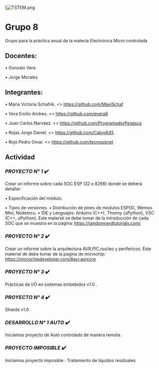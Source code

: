 [![TSTEM.png](https://user-images.githubusercontent.com/84986194/187353661-6db0c05e-e5fc-4c83-85fc-9ce8fbd4739e.png)
# Grupo 8

Grupo para la práctica anual de la materia Electrónica Micro controlada
## Docentes:

•	Gonzalo Vera

•	Jorge Morales

## Integrantes:

•	Maria Victoria Schafrik. <<GitHub>>  https://github.com/MaviSchaf

•	Vera Emilio Andres. <<GitHub>> https://github.com/evera8

•	Juan Carlos Narváez. <<GitHub>> https://github.com/ProgramadorPegasus

•	Rojas Jorge Daniel. <<GitHub>> https://github.com/Cabro645

•	Rojo Pedro Omar. <<GitHub>> https://github.com/tecnosisnet

## Actividad

### _PROYECTO N° 1_ :heavy_check_mark:

Crear un informe sobre cada SOC ESP (32 o 8266) donde se deberá detallar:

•	Especificación del módulo.

•	Tipos de versiones.
•	Distribución de pines de módulos ESP(X), Wemos Mini, Nodemcu.
•	IDE y Lenguajes: Arduino (C++), Thonny (uPython), VSC (C++, uPython).
Este material se debe tomar de la introducción de cada SOC que se muestra en la página:
https://randomnerdtutorials.com/

### _PROYECTO N° 2_ :heavy_check_mark:

Crear un informe sobre la arquitectura AVR,PIC,nucleo y perifericos.
Este material de debe tomar de la pagina de microchip: https://microchipdeveloper.com/8avr:avrcore

### _PROYECTO N° 3_ :heavy_check_mark:

Prácticas de I/O en sistemas embebidos v1.0 .

### _PROYECTO N° 4_ :heavy_check_mark:

Shields v1.0

### _DESARROLLO  N° 1  AUTO_ :heavy_check_mark:
Iniciamos proyecto de Auto controlado de manera remota.

### _PROYECTO IMPOSIBLE_ :heavy_check_mark:
Iniciamos proyecto imposible : Tratamiento de liquidos residuales

